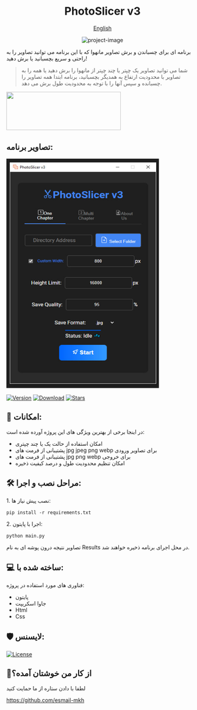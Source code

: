 <h1 align="center" id="title">PhotoSlicer v3</h1>

<p align="center"><a href="https://github.com/esmail-mkh/PhotoSlicer/blob/main/README.md">English</a></p>

<p align="center"><img src="https://raw.githubusercontent.com/esmail-mkh/PhotoSlicer/main/assets/icon.ico" alt="project-image" width="150" height="150"></p>

<p id="description">برنامه ای برای چسباندن و برش تصاویر مانهوا که با این برنامه می توانید تصاویر را به راحتی و سریع بچسبانید یا برش دهید!</p>

> <p></p>شما می توانید تصاویر یک چپتر یا چند چپتر از مانهوا را برش دهید یا همه را به تصاویر با محدودیت ارتفاع به همدیگر بچسبانید، برنامه ابتدا همه تصاویر را چسبانده و سپس آنها را با توجه به محدودیت طول برش می دهد.</p>

<a href="https://coffeebede.com/esmailmkh"><img class="img-fluid" src="https://coffeebede.ir/DashboardTemplateV2/app-assets/images/banner/default-yellow.svg" width="300" height="100/" /></a>

<h2>تصاویر برنامه:</h2>

<img src="https://raw.githubusercontent.com/esmail-mkh/PhotoSlicer/main/assets/app-image.jpg" alt="project-screenshot" width="400" height="600/">


[![Version](https://img.shields.io/github/v/release/esmail-mkh/PhotoSlicer?label=Version&color=blue)](https://github.com/esmail-mkh/PhotoSlicer/releases/latest)
[![Download](https://img.shields.io/github/downloads/esmail-mkh/PhotoSlicer/total?label=Downloads)](https://github.com/esmail-mkh/PhotoSlicer/releases/latest)
[![Stars](https://img.shields.io/github/stars/esmail-mkh/PhotoSlicer?style=flat&label=Stars&color=tomato
)](https://github.com/esmail-mkh/PhotoSlicer)

  
  
<h2>🧐 امکانات:</h2>

در اینجا برخی از بهترین ویژگی های این پروژه آورده شده است:

*   امکان استفاده از حالت یک یا چند چپتری
*   پشتیبانی از فرمت های jpg jpeg png webp برای تصاویر ورودی
*   پشتیبانی از فرمت های jpg png webp برای خروجی
*   امکان تنظیم محدودیت طول و درصد کیفیت ذخیره

<h2>🛠️ مراحل نصب و اجرا:</h2>

<p>1. نصب پیش نیاز ها:</p>

```
pip install -r requirements.txt
```

<p>2. اجرا با پایتون:</p>

```
python main.py
```


<p>تصاویر نتیجه درون پوشه ای به نام Results در محل اجرای برنامه ذخیره خواهند شد.</p>

  
  
<h2>💻 ساخته شده با:</h2>

فناوری های مورد استفاده در پروژه:

*   پایتون
*   جاوا اسکریپت
*   Html
*   Css

<h2>🛡️ لایسنس:</h2>

[![License](https://img.shields.io/badge/License-Restrictive-f84e29.svg?color=white)](LICENSE.md)

<h2>💖از کار من خوشتان آمده؟</h2>

لطفا با دادن ستاره از ما حمایت کنید<p>https://github.com/esmail-mkh</p>
